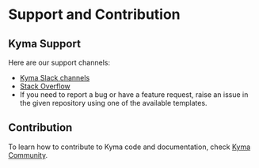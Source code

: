 # Support and Contribution

## Kyma Support

Here are our support channels:

- [Kyma Slack channels](http://slack.kyma-project.io/)
- [Stack Overflow](https://stackoverflow.com/questions/tagged/kyma)
- If you need to report a bug or have a feature request, raise an issue in the given repository using one of the available templates.

## Contribution

To learn how to contribute to Kyma code and documentation, check [Kyma Community](https://github.com/kyma-project/community?tab=readme-ov-file#kyma-community).